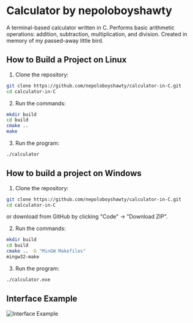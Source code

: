 # Calculator by nepoloboyshawty

A terminal-based calculator written in C.
Performs basic arithmetic operations: addition, subtraction, multiplication, and division.
Created in memory of my passed-away little bird.

## How to Build a Project on Linux

1. Clone the repository:

```bash
git clone https://github.com/nepoloboyshawty/calculator-in-C.git
cd calculator-in-C
```

2. Run the commands:

```bash
mkdir build
cd build
cmake ..
make
```

3. Run the program:

```bash
./calculator
```

## How to build a project on Windows

1. Clone the repository:

```bash
git clone https://github.com/nepoloboyshawty/calculator-in-C.git
cd calculator-in-C
```
or download from GitHub by clicking "Code" -> "Download ZIP".

2. Run the commands:
```bash
mkdir build
cd build
cmake .. -G "MinGW Makefiles"
mingw32-make
```

3. Run the program:

```bash
./calculator.exe
```

## Interface Example

![Interface Example](https://i.postimg.cc/3wxpD5wJ/2025-07-12-10-43-27.png)
